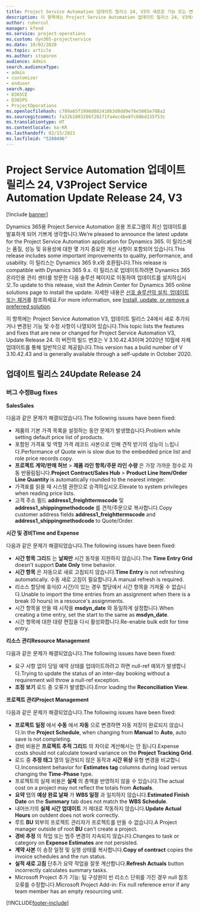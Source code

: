 ```yaml
---
title: Project Service Automation 업데이트 릴리스 24, V3의 새로운 기능 또는 변경된 기능
description: 이 항목에는 Project Service Automation 업데이트 릴리스 24, V3에서 사용할 수 있는 기능 및 수정 사항이 나열되어 있습니다.
author: ruhercul
manager: kfend
ms.service: project-operations
ms.custom: dyn365-projectservice
ms.date: 10/02/2020
ms.topic: article
ms.author: stsporen
audience: Admin
search.audienceType:
- admin
- customizer
- enduser
search.app:
- D365CE
- D365PS
- ProjectOperations
ms.openlocfilehash: c789a65f1996d082410b3d8dd9e76e5065e708a2
ms.sourcegitcommit: fa32b1893286f20271fa4ec4be8fc68bd135f53c
ms.translationtype: HT
ms.contentlocale: ko-KR
ms.lasthandoff: 02/15/2021
ms.locfileid: "5280496"
---
```

# <a name="project-service-automation-update-release-24-v3"></a><span data-ttu-id="6c71b-103">Project Service Automation 업데이트 릴리스 24, V3</span><span class="sxs-lookup"><span data-stu-id="6c71b-103">Project Service Automation Update Release 24, V3</span></span>

[!include [banner](../includes/psa-now-project-operations.md)]

<span data-ttu-id="6c71b-104">Dynamics 365용 Project Service Automation 응용 프로그램의 최신 업데이트를 발표하게 되어 기쁘게 생각합니다.</span><span class="sxs-lookup"><span data-stu-id="6c71b-104">We’re pleased to announce the latest update for the Project Service Automation application for Dynamics 365.</span></span> <span data-ttu-id="6c71b-105">이 릴리스에는 품질, 성능 및 유용성에 대한 몇 가지 중요한 개선 사항이 포함되어 있습니다.</span><span class="sxs-lookup"><span data-stu-id="6c71b-105">This release includes some important improvements to quality, performance, and usability.</span></span> <span data-ttu-id="6c71b-106">이 릴리스는 Dynamics 365 9.x와 호환됩니다.</span><span class="sxs-lookup"><span data-stu-id="6c71b-106">This release is compatible with Dynamics 365 9.x.</span></span> <span data-ttu-id="6c71b-107">이 릴리스로 업데이트하려면 Dynamics 365 온라인용 관리 센터를 방문한 다음 솔루션 페이지로 이동하여 업데이트를 설치하십시오.</span><span class="sxs-lookup"><span data-stu-id="6c71b-107">To update to this release, visit the Admin Center for Dynamics 365 online solutions page to install the update.</span></span> <span data-ttu-id="6c71b-108">자세한 내용은 [선호 솔루션의 설치, 업데이트 또는 제거](https://docs.microsoft.com/power-platform/admin/install-remove-preferred-solution)를 참조하세요.</span><span class="sxs-lookup"><span data-stu-id="6c71b-108">For more information, see [Install, update, or remove a preferred solution](https://docs.microsoft.com/power-platform/admin/install-remove-preferred-solution).</span></span>

<span data-ttu-id="6c71b-109">이 항목에는 Project Service Automation V3, 업데이트 릴리스 24에서 새로 추가되거나 변경된 기능 및 수정 사항이 나열되어 있습니다.</span><span class="sxs-lookup"><span data-stu-id="6c71b-109">This topic lists the features and fixes that are new or changed for Project Service Automation V3, Update Release 24.</span></span> <span data-ttu-id="6c71b-110">이 버전의 빌드 번호는 V 3.10.42.43이며 2020년 10월에 자체 업데이트를 통해 일반적으로 제공됩니다.</span><span class="sxs-lookup"><span data-stu-id="6c71b-110">This version has a build number of V 3.10.42.43 and is generally available through a self-update in October 2020.</span></span>

## <a name="update-release-24"></a><span data-ttu-id="6c71b-111">업데이트 릴리스 24</span><span class="sxs-lookup"><span data-stu-id="6c71b-111">Update Release 24</span></span>

### <a name="bug-fixes"></a><span data-ttu-id="6c71b-112">버그 수정</span><span class="sxs-lookup"><span data-stu-id="6c71b-112">Bug fixes</span></span>

<span data-ttu-id="6c71b-113">**Sales**</span><span class="sxs-lookup"><span data-stu-id="6c71b-113">**Sales**</span></span>

<span data-ttu-id="6c71b-114">다음과 같은 문제가 해결되었습니다.</span><span class="sxs-lookup"><span data-stu-id="6c71b-114">The following issues have been fixed:</span></span>

- <span data-ttu-id="6c71b-115">제품의 기본 가격 목록을 설정하는 동안 문제가 발생했습니다.</span><span class="sxs-lookup"><span data-stu-id="6c71b-115">Problem while setting default price list of products.</span></span>
- <span data-ttu-id="6c71b-116">포함된 가격표 및 역할 가격 레코드 사본으로 인해 견적 받기의 성능이 느립니다.</span><span class="sxs-lookup"><span data-stu-id="6c71b-116">Performance of Quote win is slow due to the embedded price list and role price records copy.</span></span>
- <span data-ttu-id="6c71b-117">**프로젝트 계약/판매 허브** > **제품 라인 항목/주문 라인 수량** 은 가장 가까운 정수로 자동 반올림됩니다.</span><span class="sxs-lookup"><span data-stu-id="6c71b-117">**Project Contract/Sales Hub** > **Product Line Item/Order Line Quantity** is automatically rounded to the nearest integer.</span></span>
- <span data-ttu-id="6c71b-118">가격표를 읽을 때 시스템 권한으로 승격하십시오.</span><span class="sxs-lookup"><span data-stu-id="6c71b-118">Elevate to system privileges when reading price lists.</span></span>
- <span data-ttu-id="6c71b-119">고객 주소 필드 **address1_freighttermscode** 및 **address1_shippingmethodcode** 를 견적/주문으로 복사합니다.</span><span class="sxs-lookup"><span data-stu-id="6c71b-119">Copy customer address fields **address1_freighttermscode** and **address1_shippingmethodcode** to Quote/Order.</span></span> 


<span data-ttu-id="6c71b-120">**시간 및 경비**</span><span class="sxs-lookup"><span data-stu-id="6c71b-120">**Time and Expense**</span></span>

<span data-ttu-id="6c71b-121">다음과 같은 문제가 해결되었습니다.</span><span class="sxs-lookup"><span data-stu-id="6c71b-121">The following issues have been fixed:</span></span>

- <span data-ttu-id="6c71b-122">**시간 항목 그리드** 는 **날짜만** 시간 동작을 지원하지 않습니다.</span><span class="sxs-lookup"><span data-stu-id="6c71b-122">The **Time Entry Grid** doesn't support **Date Only** time behavior.</span></span>
- <span data-ttu-id="6c71b-123">**시간 항목** 은 자동으로 새로 고침되지 않습니다.</span><span class="sxs-lookup"><span data-stu-id="6c71b-123">**Time Entry** is not refreshing automatically.</span></span> <span data-ttu-id="6c71b-124">수동 새로 고침이 필요합니다.</span><span class="sxs-lookup"><span data-stu-id="6c71b-124">A manual refresh is required.</span></span>
- <span data-ttu-id="6c71b-125">리소스 할당에 휴식(0 시간)이 있는 경우 할당에서 시간 항목을 가져올 수 없습니다.</span><span class="sxs-lookup"><span data-stu-id="6c71b-125">Unable to import the time entries from an assignment when there is a break (0 hours) in a resource's assignments.</span></span>
- <span data-ttu-id="6c71b-126">시간 항목을 만들 때 시작을 **msdyn_date** 와 동일하게 설정합니다.</span><span class="sxs-lookup"><span data-stu-id="6c71b-126">When creating a time entry, set the start to the same as **msdyn_date**.</span></span>
- <span data-ttu-id="6c71b-127">시간 항목에 대한 대량 편집을 다시 활성화합니다.</span><span class="sxs-lookup"><span data-stu-id="6c71b-127">Re-enable bulk edit for time entry.</span></span>

<span data-ttu-id="6c71b-128">**리소스 관리**</span><span class="sxs-lookup"><span data-stu-id="6c71b-128">**Resource Management**</span></span>

<span data-ttu-id="6c71b-129">다음과 같은 문제가 해결되었습니다.</span><span class="sxs-lookup"><span data-stu-id="6c71b-129">The following issues have been fixed:</span></span>

- <span data-ttu-id="6c71b-130">요구 사항 없이 당일 예약 상태를 업데이트하려고 하면 null-ref 예외가 발생합니다.</span><span class="sxs-lookup"><span data-stu-id="6c71b-130">Trying to update the status of an inter-day booking without a requirement will throw a null-ref exception.</span></span>
- <span data-ttu-id="6c71b-131">**조정 보기** 로드 중 오류가 발생합니다.</span><span class="sxs-lookup"><span data-stu-id="6c71b-131">Error loading the **Reconciliation View**.</span></span>


<span data-ttu-id="6c71b-132">**프로젝트 관리**</span><span class="sxs-lookup"><span data-stu-id="6c71b-132">**Project Management**</span></span>

<span data-ttu-id="6c71b-133">다음과 같은 문제가 해결되었습니다.</span><span class="sxs-lookup"><span data-stu-id="6c71b-133">The following issues have been fixed:</span></span>

- <span data-ttu-id="6c71b-134">**프로젝트 일정** 에서 **수동** 에서 **자동** 으로 변경하면 자동 저장이 완료되지 않습니다.</span><span class="sxs-lookup"><span data-stu-id="6c71b-134">In the **Project Schedule**, when changing from **Manual** to **Auto**, auto save is not completing.</span></span>
- <span data-ttu-id="6c71b-135">경비 비용은 **프로젝트 추적 그리드** 의 차이로 계산해서는 안 됩니다.</span><span class="sxs-lookup"><span data-stu-id="6c71b-135">Expense costs should not calculate toward variance on the **Project Tracking Grid**.</span></span>
- <span data-ttu-id="6c71b-136">로드 중 **추정 태그** 열의 일관되지 않은 동작과 **시간 위상** 유형 변경을 비교합니다.</span><span class="sxs-lookup"><span data-stu-id="6c71b-136">Inconsistent behavior for **Estimates tag** columns during load versus changing the **Time-Phase** type.</span></span>
- <span data-ttu-id="6c71b-137">프로젝트의 실제 비용은 **실제** 의 총액을 반영하지 않을 수 있습니다.</span><span class="sxs-lookup"><span data-stu-id="6c71b-137">The actual cost on a project may not reflect the totals from **Actuals**.</span></span>
- <span data-ttu-id="6c71b-138">**요약** 탭의 **예상 완료 날짜** 가 **WBS 일정** 과 일치하지 않습니다.</span><span class="sxs-lookup"><span data-stu-id="6c71b-138">**Estimated Finish Date** on the **Summary** tab does not match the **WBS Schedule**.</span></span>
- <span data-ttu-id="6c71b-139">내어쓰기의 **실제 시간 업데이트** 가 제대로 작동하지 않습니다.</span><span class="sxs-lookup"><span data-stu-id="6c71b-139">**Update Actual Hours** on outdent does not work correctly.</span></span>
- <span data-ttu-id="6c71b-140">루트 **BU** 외부의 프로젝트 관리자가 프로젝트를 만들 수 없습니다.</span><span class="sxs-lookup"><span data-stu-id="6c71b-140">A Project manager outside of root **BU** can't create a project.</span></span>
- <span data-ttu-id="6c71b-141">**경비 추정** 의 작업 또는 범주 변경이 지속되지 않습니다.</span><span class="sxs-lookup"><span data-stu-id="6c71b-141">Changes to task or category on **Expense Estimates** are not persisted.</span></span>
- <span data-ttu-id="6c71b-142">**계약 사본** 이 송장 일정 및 실행 상태를 복사합니다.</span><span class="sxs-lookup"><span data-stu-id="6c71b-142">**Copy of contract** copies the invoice schedules and the run status.</span></span>
- <span data-ttu-id="6c71b-143">**실적 새로 고침** 단추가 요약 작업을 잘못 계산합니다.</span><span class="sxs-lookup"><span data-stu-id="6c71b-143">**Refresh Actuals** button incorrectly calculates summary tasks.</span></span>
- <span data-ttu-id="6c71b-144">Microsoft Project 추가 기능: 팀 구성원이 빈 리소스 단위를 가진 경우 null 참조 오류를 수정합니다.</span><span class="sxs-lookup"><span data-stu-id="6c71b-144">Microsoft Project Add-in: Fix null reference error if any team member has an empty resourcing unit.</span></span>



[!INCLUDE[footer-include](../includes/footer-banner.md)]